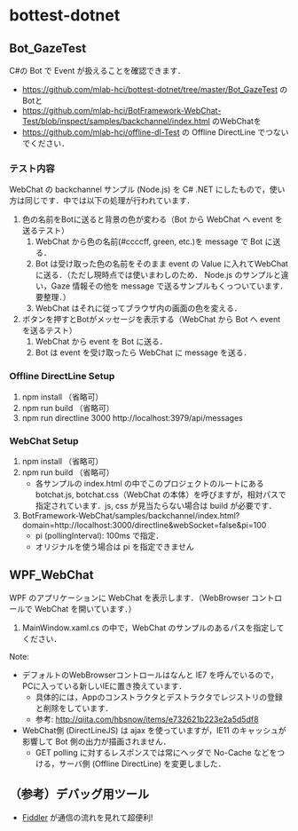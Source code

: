 # bottest-dotnet

## Bot_GazeTest
C#の Bot で Event が扱えることを確認できます．
- https://github.com/mlab-hci/bottest-dotnet/tree/master/Bot_GazeTest のBotと
- https://github.com/mlab-hci/BotFramework-WebChat-Test/blob/inspect/samples/backchannel/index.html のWebChatを
- https://github.com/mlab-hci/offline-dl-Test の Offline DirectLine でつないでください．

### テスト内容
WebChat の backchannel サンプル (Node.js) を C# .NET にしたもので，使い方は同じです．中では以下の処理が行われています．

1. 色の名前をBotに送ると背景の色が変わる（Bot から WebChat へ event を送るテスト）
    1. WebChat から色の名前(#ccccff, green, etc.)を message で Bot に送る．
    1. Bot は受け取った色の名前をそのまま event の Value に入れてWebChatに送る．（ただし現時点では使いまわしのため． Node.js のサンプルと違い，Gaze 情報その他を message で送るサンプルもくっついています．要整理．）
    1. WebChat はそれに従ってブラウザ内の画面の色を変える．
1. ボタンを押すとBotがメッセージを表示する（WebChat から Bot へ event を送るテスト）
    1. WebChat から event を Bot に送る．
    1. Bot は event を受け取ったら WebChat に message を送る．

### Offline DirectLine Setup
1. npm install （省略可）
1. npm run build （省略可）
1. npm run directline 3000 http://localhost:3979/api/messages

### WebChat Setup
1. npm install （省略可）
1. npm run build （省略可）
    - 各サンプルの index.html の中でこのプロジェクトのルートにある botchat.js, botchat.css（WebChat の本体）を呼びますが，相対パスで指定されています．js, css が見当たらない場合は build が必要です．
1. BotFramework-WebChat/samples/backchannel/index.html?domain=http://localhost:3000/directline&webSocket=false&pi=100
    - pi (pollingInterval): 100ms で指定．
    - オリジナルを使う場合は pi を指定できません

## WPF_WebChat
WPF のアプリケーションに WebChat を表示します．（WebBrowser コントロールで WebChat を開いています．）
1. MainWindow.xaml.cs の中で，WebChat のサンプルのあるパスを指定してください．

Note:
- デフォルトのWebBrowserコントロールはなんと IE7 を呼んでいるので，PCに入っている新しいIEに置き換えています．
    - 具体的には，Appのコンストラクタとデストラクタでレジストリの登録と削除をしています．
    - 参考: http://qiita.com/hbsnow/items/e732621b223e2a5d5df8
- WebChat側 (DirectLineJS) は ajax を使っていますが，IE11 のキャッシュが影響して Bot 側の出力が描画されません．
    - GET polling に対するレスポンスでは常にヘッダで No-Cache などをつける，サーバ側 (Offline DirectLine) を変更しました．
    
## （参考）デバッグ用ツール
- [Fiddler](https://www.telerik.com/download/fiddler) が通信の流れを見れて超便利!


